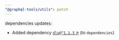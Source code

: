 ```yaml
---
"@graphql-tools/utils": patch
---
```

dependencies updates:
  - Added dependency [`dlv@^1.1.3` ↗︎](https://www.npmjs.com/package/dlv/v/1.1.3) (to `dependencies`)
